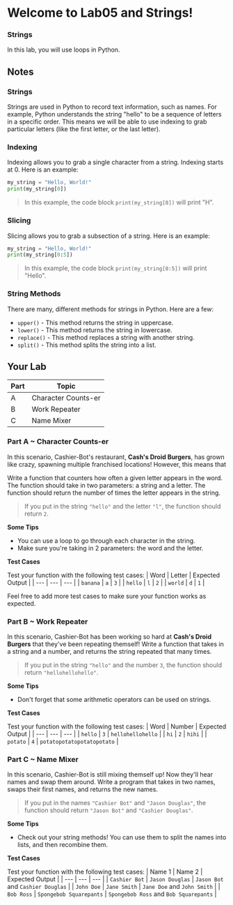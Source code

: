 # Welcome to Lab05 and Strings!

### Strings

In this lab, you will use loops in Python.

## Notes 

### Strings
Strings are used in Python to record text information, such as names. For example, Python understands the string "hello" to be a sequence of letters in a specific order. This means we will be able to use indexing to grab particular letters (like the first letter, or the last letter).

### Indexing
Indexing allows you to grab a single character from a string. Indexing starts at 0. Here is an example:
```python
my_string = "Hello, World!"
print(my_string[0])
```
> In this example, the code block `print(my_string[0])` will print "H".

### Slicing
Slicing allows you to grab a subsection of a string. Here is an example:
```python
my_string = "Hello, World!"
print(my_string[0:5])
```
> In this example, the code block `print(my_string[0:5])` will print "Hello".

### String Methods
There are many, different methods for strings in Python. Here are a few:
- `upper()` - This method returns the string in uppercase.
- `lower()` - This method returns the string in lowercase.
- `replace()` - This method replaces a string with another string.
- `split()` - This method splits the string into a list.


## Your Lab

|Part | Topic |
| --- | --- |
|A | Character Counts-er |
|B | Work Repeater |
|C | Name Mixer |



### Part A ~ Character Counts-er
In this scenario, Cashier-Bot's restaurant, **Cash's Droid Burgers**, has grown like crazy, spawning multiple franchised locations! However, this means that

Write a function that counters how often a given letter appears in the word. The function should take in two parameters: a string and a letter. The function should return the number of times the letter appears in the string.

>If you put in the string `"hello"` and the letter `"l"`, the function should return `2`.

**Some Tips**
- You can use a loop to go through each character in the string.
- Make sure you're taking in 2 parameters: the word and the letter.

**Test Cases**

Test your function with the following test cases:
| Word | Letter | Expected Output |
| --- | --- | --- |
| `banana` | `a` | `3` |
| `hello` | `l` | `2` |
| `world` | `d` | `1` |

Feel free to add more test cases to make sure your function works as expected.

### Part B ~ Work Repeater
In this scenario, Cashier-Bot has been working so hard at **Cash's Droid Burgers** that they've been repeating themself! Write a function that takes in a string and a number, and returns the string repeated that many times.

>If you put in the string `"hello"` and the number `3`, the function should return `"hellohellohello"`.

**Some Tips**
- Don't forget that some arithmetic operators can be used on strings. 

**Test Cases**

Test your function with the following test cases:
| Word | Number | Expected Output |
| --- | --- | --- |
| `hello` | `3` | `hellohellohello` |
| `hi` | `2` | `hihi` |
| `potato` | `4` | `potatopotatopotatopotato` |

### Part C ~ Name Mixer
In this scenario, Cashier-Bot is still mixing themself up! Now they'll hear names and swap them around. Write a program that takes in two names, swaps their first names, and returns the new names.

>If you put in the names `"Cashier Bot"` and `"Jason Douglas"`, the function should return `"Jason Bot"` and `"Cashier Douglas"`.

**Some Tips**
- Check out your string methods! You can use them to split the names into lists, and then recombine them.

**Test Cases**

Test your function with the following test cases:
| Name 1 | Name 2 | Expected Output |
| --- | --- | --- |
| `Cashier Bot` | `Jason Douglas` | `Jason Bot` and `Cashier Douglas` |
| `John Doe` | `Jane Smith` | `Jane Doe` and `John Smith` |
| `Bob Ross` | `Spongebob Squarepants` | `Spongebob Ross` and `Bob Squarepants` |